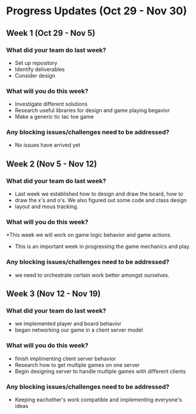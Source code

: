 # Progress Updates (Oct 29 - Nov 30)

## Week 1 (Oct 29 - Nov 5)

### What did your team do last week?
* Set up repository
* Identify deliverables
* Consider design

### What will you do this week?
* Investigate different solutions
* Research useful libraries for design and game playing begavior
* Make a generic tic tac toe game

### Any blocking issues/challenges need to be addressed?
* No issues have arrived yet


## Week 2 (Nov 5 - Nov 12)

### What did your team do last week?
* Last week we established how to design and draw the board, how to
* draw the x's and o's. We also figured out some code and class design
* layout and mous tracking.

### What will you do this week?
*This week we will work on game logic behavior and game actions.
* This is an important week in progressing the game mechanics and play.

### Any blocking issues/challenges need to be addressed?
* we need to orchestrate certain work better amongst ourselves.

## Week 3 (Nov 12 - Nov 19)

### What did your team do last week?
* we implemented player and board behavior
* began networking our game in a client server model

### What will you do this week?
* finish implimenting client server behavior
* Research how to get multiple games on one server
* Begin designing server to handle multiple games with different clients

### Any blocking issues/challenges need to be addressed?
* Keeping eachother's work compatible and implementing everyone's ideas